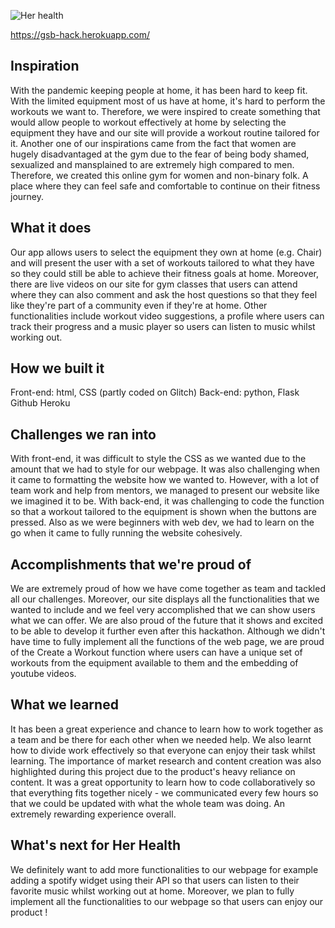 ![Her health ](https://user-images.githubusercontent.com/81494714/127771767-3f3c923b-ca84-4208-9884-0a9c4eabea3b.jpg)

https://gsb-hack.herokuapp.com/

## Inspiration
With the pandemic keeping people at home, it has been hard to keep fit. With the limited equipment most of us have at home, it's hard to perform the workouts we want to. Therefore, we were inspired to create something that would allow people to workout effectively at home by selecting the equipment they have and our site will provide a workout routine tailored for it. Another one of our inspirations came from the fact that women are hugely disadvantaged at the gym due to the fear of being body shamed, sexualized and mansplained to are extremely high compared to men. Therefore, we created this online gym for women and non-binary folk. A place where they can feel safe and comfortable to continue on their fitness journey.

## What it does
Our app allows users to select the equipment they own at home (e.g. Chair) and will present the user with a set of workouts tailored to what they have so they could still be able to achieve their fitness goals at home. Moreover, there are live videos on our site for gym classes that users can attend where they can also comment and ask the host questions so that they feel like they're part of a community even if they're at home. Other functionalities include workout video suggestions, a profile where users can track their progress and a music player so users can listen to music whilst working out.

## How we built it
Front-end: html, CSS (partly coded on Glitch) 
Back-end: python, Flask
Github
Heroku

## Challenges we ran into
With front-end, it was difficult to style the CSS as we wanted due to the amount that we had to style for our webpage. It was also challenging when it came to formatting the website how we wanted to. However, with a lot of team work and help from mentors, we managed to present our website like we imagined it to be. With back-end, it was challenging to code the function so that a workout tailored to the equipment is shown when the buttons are pressed. Also as we were beginners with web dev, we had to learn on the go when it came to fully running the website cohesively.

## Accomplishments that we're proud of
We are extremely proud of how we have come together as team and tackled all our challenges. Moreover, our site displays all the functionalities that we wanted to include and we feel very accomplished that we can show users what we can offer. We are also proud of the future that it shows and excited to be able to develop it further even after this hackathon. Although we didn't have time to fully implement all the functions of the web page, we are proud of the Create a Workout function where users can have a unique set of workouts from the equipment available to them and the embedding of youtube videos.

## What we learned
It has been a great experience and chance to learn how to work together as a team and be there for each other when we needed help. We also learnt how to divide work effectively so that everyone can enjoy their task whilst learning. The importance of market research and content creation was also highlighted during this project due to the product's heavy reliance on content. It was a great opportunity to learn how to code collaboratively so that everything fits together nicely - we communicated every few hours so that we could be updated with what the whole team was doing. An extremely rewarding experience overall. 

## What's next for Her Health
We definitely want to add more functionalities to our webpage for example adding a spotify widget using their API so that users can listen to their favorite music whilst working out at home. Moreover, we plan to fully implement all the functionalities to our webpage so that users can enjoy our product !
